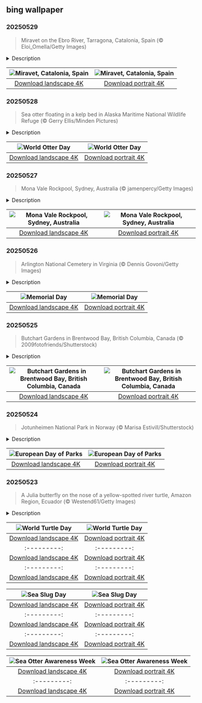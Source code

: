 ## bing wallpaper

### 20250529

> Miravet on the Ebro River, Tarragona, Catalonia, Spain (© Eloi_Omella/Getty Images)

<details>
<summary>Description</summary>

> Some towns live in the present. Miravet in Spain politely declined. Clinging to a cliff above the River Ebro, this Catalan village offers a living glimpse into the Middle Ages. A castle keeps its perch, potters spin like it's the 1300s, and the local ferry still refuses to join the motor age. Welcome to the village where even the river seems too relaxed to rush. As Spain's longest river, the Ebro winds through tales of Iberians, Romans, Moors, and Knights Templar. Locals once relied on its waters for trade, transport, and even defense. Today, you'll spot kayakers, ferry boats, and visitors drifting through the same currents where Crusaders once crossed.
> 
> Perched above the village, the Miravet Castle dates to the 12th century. Built by the Moors and later fortified by the French military order Knights Templar, this fortress was made to last. Thick walls, strategic towers, and a commanding view of the river made sure of that. With a population of less than 700, the village is a quiet maze of stone houses and narrow lanes, built to confuse invaders and, coincidentally, modern tourists. There's a former Jewish quarter, viewpoints that deliver postcard-worthy angles, and plenty of silence—broken only by birds, bells, and the occasional clay jug clinking into place.
> 
> 

</details>

| ![Miravet, Catalonia, Spain](https://cn.bing.com/th?id=OHR.MiravetSpain_EN-US4967052818_UHD.jpg&pid=hp&w=400&h=224&rs=1&c=4) | ![Miravet, Catalonia, Spain](https://cn.bing.com/th?id=OHR.MiravetSpain_EN-US4967052818_1080x1920.jpg&pid=hp&w=155&h=315&rs=1&c=4) |
|:---------:|:---------:|
| [Download landscape 4K](https://cn.bing.com/th?id=OHR.MiravetSpain_EN-US4967052818_UHD.jpg) | [Download portrait 4K](https://cn.bing.com/th?id=OHR.MiravetSpain_EN-US4967052818_1080x1920.jpg) |

### 20250528

> Sea otter floating in a kelp bed in Alaska Maritime National Wildlife Refuge (© Gerry Ellis/Minden Pictures)

<details>
<summary>Description</summary>

> They slip through the water like furry torpedoes, roll on riverbanks like children on a playground, and hold hands while they nap. Otters are nature's playful pranksters, but their future isn't all smooth sailing. Many species are threatened by habitat destruction, pollution, and illegal wildlife trade. But it doesn't have to be that way. On World Otter Day—the last Wednesday of May—let's shine a light on the challenges these lovable mammals face and help protect their place in the wild.
> 
> Otters belong to the Mustelidae family, a diverse group that includes weasels, badgers, and minks, and are found on every continent except Australia and Antarctica. With 13 species worldwide, including the European otter, giant otter, and sea otter—pictured here—these semi-aquatic animals are adapted for life in water. Their webbed feet, dense fur, and strong tails make them excellent swimmers. Beyond their cuteness, otters play a vital role in ecosystems. As top predators in freshwater and coastal habitats, they help maintain healthy fish populations and keep aquatic environments balanced. Without otters, food chains could become unstable, leading to ecological problems. Whether it's through education, conservation efforts, or simply spreading the word, every action helps keep them afloat.
> 
> 

</details>

| ![World Otter Day](https://cn.bing.com/th?id=OHR.KelpOtter_EN-US4867923884_UHD.jpg&pid=hp&w=400&h=224&rs=1&c=4) | ![World Otter Day](https://cn.bing.com/th?id=OHR.KelpOtter_EN-US4867923884_1080x1920.jpg&pid=hp&w=155&h=315&rs=1&c=4) |
|:---------:|:---------:|
| [Download landscape 4K](https://cn.bing.com/th?id=OHR.KelpOtter_EN-US4867923884_UHD.jpg) | [Download portrait 4K](https://cn.bing.com/th?id=OHR.KelpOtter_EN-US4867923884_1080x1920.jpg) |

### 20250527

> Mona Vale Rockpool, Sydney, Australia (© jamenpercy/Getty Images)

<details>
<summary>Description</summary>

> Ever wanted to swim in the ocean without accidentally drinking half of it? Enter Mona Vale Rockpool in Sydney, Australia—a watery paradox where the ocean is wild beyond the walls and well-behaved within its calm, contained edges. Perched in Sydney's Northern Beaches area—this rock pool feels more like a natural wonder than a human-made one. Built in the 1930s during the Depression, it was carved out of a natural rock shelf as part of an unemployment relief scheme. Upgraded over time, the pool is nearly 100 feet long and flanked by a smaller children's pool. The pools are free, open year-round, and cleaned regularly by both council crews and the ocean itself. So next time you are in Sydney, make a splash where the waves meet the wall. It's a shore thing.
> 
> 
> 
> 

</details>

| ![Mona Vale Rockpool, Sydney, Australia](https://cn.bing.com/th?id=OHR.MonaValePool_EN-US4805820773_UHD.jpg&pid=hp&w=400&h=224&rs=1&c=4) | ![Mona Vale Rockpool, Sydney, Australia](https://cn.bing.com/th?id=OHR.MonaValePool_EN-US4805820773_1080x1920.jpg&pid=hp&w=155&h=315&rs=1&c=4) |
|:---------:|:---------:|
| [Download landscape 4K](https://cn.bing.com/th?id=OHR.MonaValePool_EN-US4805820773_UHD.jpg) | [Download portrait 4K](https://cn.bing.com/th?id=OHR.MonaValePool_EN-US4805820773_1080x1920.jpg) |

### 20250526

> Arlington National Cemetery in Virginia (© Dennis Govoni/Getty Images)

<details>
<summary>Description</summary>

> Today we're honoring Americans who gave their lives in military service. Originally known as Decoration Day, the tradition began in the late 1860s after the American Civil War. Communities held springtime tributes by decorating the graves of fallen Union soldiers with flowers. Over time, it expanded to commemorate all US military personnel who died in wars. Locals observe the day with ceremonies and parades across the country.
> 
> One of the most powerful symbols of this remembrance is Arlington National Cemetery in Virginia. The cemetery was established during the American Civil War on the grounds of Confederate General Robert E. Lee's former estate. The Union Army started burying its dead at Arlington in 1864, turning the land into a national cemetery. Currently more than 400,000 veterans and eligible family members are buried here. One of the most-visited sites in the cemetery is the Tomb of the Unknown Soldier, guarded 24/7 since 1937. It honors three unidentified service members with a solemn changing of the guard ceremony. Notable graves in the cemetery include former presidents William Howard Taft and John F. Kennedy. Spanning over 600 acres, it continues to hold funeral services every weekday.
> 
> 

</details>

| ![Memorial Day](https://cn.bing.com/th?id=OHR.ArlingtonSunrise_EN-US4503302075_UHD.jpg&pid=hp&w=400&h=224&rs=1&c=4) | ![Memorial Day](https://cn.bing.com/th?id=OHR.ArlingtonSunrise_EN-US4503302075_1080x1920.jpg&pid=hp&w=155&h=315&rs=1&c=4) |
|:---------:|:---------:|
| [Download landscape 4K](https://cn.bing.com/th?id=OHR.ArlingtonSunrise_EN-US4503302075_UHD.jpg) | [Download portrait 4K](https://cn.bing.com/th?id=OHR.ArlingtonSunrise_EN-US4503302075_1080x1920.jpg) |

### 20250525

> Butchart Gardens in Brentwood Bay, British Columbia, Canada (© 2009fotofriends/Shutterstock)

<details>
<summary>Description</summary>

> What was a depleted quarry over a century ago now transforms into a living color wheel each spring. Butchart Gardens in Brentwood Bay, British Columbia, knows how to put on a bloom show. In spring, roses scent the air, tulips line the paths, and something new blooms around every turn. But it didn't always look this way. In the early 1900s, Robert Pim Butchart operated a limestone quarry here. His wife, Jennie, saw potential in the depleted pit and began planting flowers in 1904. Now spread across 55 acres, the garden is home to more than 900 plant species—and each spring, almost 300,000 bulbs bloom.
> 
> While visiting the Butchart Gardens, take a stroll through the Sunken Garden, site of the former quarry, and explore the Japanese Garden, designed in 1906 by landscape architect Isaburo Kishida. If you stop by the Rose Garden, be sure to check out the Italian Garden—it replaced the family's tennis courts. There's more: ride the Rose Carousel, which comprises 30 hand-carved wooden animals. You'll also find quiet swings and bronze statues like the Three Sturgeons Fountain. Wrap it up with seasonal dishes or afternoon tea at the on-site dining room.
> 
> 

</details>

| ![Butchart Gardens in Brentwood Bay, British Columbia, Canada](https://cn.bing.com/th?id=OHR.ButchartFlowers_EN-US3361647368_UHD.jpg&pid=hp&w=400&h=224&rs=1&c=4) | ![Butchart Gardens in Brentwood Bay, British Columbia, Canada](https://cn.bing.com/th?id=OHR.ButchartFlowers_EN-US3361647368_1080x1920.jpg&pid=hp&w=155&h=315&rs=1&c=4) |
|:---------:|:---------:|
| [Download landscape 4K](https://cn.bing.com/th?id=OHR.ButchartFlowers_EN-US3361647368_UHD.jpg) | [Download portrait 4K](https://cn.bing.com/th?id=OHR.ButchartFlowers_EN-US3361647368_1080x1920.jpg) |

### 20250524

> Jotunheimen National Park in Norway (© Marisa Estivill/Shutterstock)

<details>
<summary>Description</summary>

> Today, European Day of Parks celebrates the national parks and conservation areas that shape a country's natural identity. Created by the EUROPARC Federation in 1999, this day commemorates the founding of Europe's first national parks—a set of nine parks established in Sweden in 1909. It promotes efforts to protect natural habitats, wildlife, and cultural heritage while encouraging sustainable tourism and outdoor activities.
> 
> Jotunheimen National Park in Norway is a prime example of protected natural landscapes. Established in 1980, it covers over 400 square miles of mountains, glaciers, and deep valleys. It is home to the country's highest peaks, including Galdhøpiggen, the highest in Northern Europe at 8,100 feet. The name 'Jotunheimen' translates to 'Home of the Giants,' a nod to its dramatic terrain and Norse mythology. The park shelters red foxes, Arctic foxes, lemmings, and red deer, while its flora includes hardy alpine species adapted to extreme conditions. The Gjende lake is famous for its striking green color, caused by glacial sediments. Stretching about 11 miles in length and less than a mile at its widest point, the lake sits at around 3,280 feet above sea level. It's the launch point for the famous Besseggen hike—which attracts thousands each year—made famous by Henrik Ibsen's play 'Peer Gynt.'
> 
> 

</details>

| ![European Day of Parks](https://cn.bing.com/th?id=OHR.JotunheimenPark_EN-US4200824377_UHD.jpg&pid=hp&w=400&h=224&rs=1&c=4) | ![European Day of Parks](https://cn.bing.com/th?id=OHR.JotunheimenPark_EN-US4200824377_1080x1920.jpg&pid=hp&w=155&h=315&rs=1&c=4) |
|:---------:|:---------:|
| [Download landscape 4K](https://cn.bing.com/th?id=OHR.JotunheimenPark_EN-US4200824377_UHD.jpg) | [Download portrait 4K](https://cn.bing.com/th?id=OHR.JotunheimenPark_EN-US4200824377_1080x1920.jpg) |

### 20250523

> A Julia butterfly on the nose of a yellow-spotted river turtle, Amazon Region, Ecuador (© Westend61/Getty Images)

<details>
<summary>Description</summary>

> No need to hurry, because today marks the 25th anniversary of World Turtle Day. The American Tortoise Rescue (ATR) established World Turtle Day to raise awareness and conservation efforts. ATR has helped rehabilitate, rescue, and rehome thousands of turtles and tortoises, working to protect them and their disappearing habitats.
> 
> Here we see a fascinating phenomenon—a Julia butterfly on the nose of a yellow-spotted river turtle in Ecuador's Amazon River region. Butterflies in the Amazon are known to sip the tears of turtles, which provide a vital source of sodium, a mineral in short supply. The yellow-spotted river turtle is one of the largest river turtles in South America. While these turtles are well-adapted to water, they face a range of threats from humans and a variety of animals. In the 1960s, they were heavily exploited for the American pet trade, leading to strict regulations on their importation. Today, a self-sustaining population exists in the US, with some living over 30 years in captivity.
> 
> 

</details>

| ![World Turtle Day](https://cn.bing.com/th?id=OHR.ButterflyTurtle_EN-US4083359630_UHD.jpg&pid=hp&w=400&h=224&rs=1&c=4) | ![World Turtle Day](https://cn.bing.com/th?id=OHR.ButterflyTurtle_EN-US4083359630_1080x1920.jpg&pid=hp&w=155&h=315&rs=1&c=4) |
|:---------:|:---------:|
| [Download landscape 4K](https://cn.bing.com/th?id=OHR.ButterflyTurtle_EN-US4083359630_UHD.jpg) | [Download portrait 4K](https://cn.bing.com/th?id=OHR.ButterflyTurtle_EN-US4083359630_1080x1920.jpg) |e_EN-US3968050605_UHD.jpg) | [Download portrait 4K](https://cn.bing.com/th?id=OHR.BaobabAvenue_EN-US3968050605_1080x1920.jpg) |[Download portrait 4K](https://cn.bing.com/th?id=OHR.HoneyBeeLavender_EN-US3860322899_1080x1920.jpg) |) |
|:---------:|:---------:|
| [Download landscape 4K](https://cn.bing.com/th?id=OHR.LeopardMother_EN-US6709981831_UHD.jpg) | [Download portrait 4K](https://cn.bing.com/th?id=OHR.LeopardMother_EN-US6709981831_1080x1920.jpg) |&rs=1&c=4) | ![Minnesota State Capitol in St. Paul, Minnesota](https://cn.bing.com/th?id=OHR.MinnesotaRotunda_EN-US6605011856_1080x1920.jpg&pid=hp&w=155&h=315&rs=1&c=4) |
|:---------:|:---------:|
| [Download landscape 4K](https://cn.bing.com/th?id=OHR.MinnesotaRotunda_EN-US6605011856_UHD.jpg) | [Download portrait 4K](https://cn.bing.com/th?id=OHR.MinnesotaRotunda_EN-US6605011856_1080x1920.jpg) |R.CuteChameleon_EN-US6483346105_1080x1920.jpg) |30_UHD.jpg) | [Download portrait 4K](https://cn.bing.com/th?id=OHR.SealRiver_EN-US6267835630_1080x1920.jpg) |e a more fitting name. Someone call Terry.
> 
> 

</details>

| ![Sea Slug Day](https://cn.bing.com/th?id=OHR.SeaAngel_EN-US5531672696_UHD.jpg&pid=hp&w=400&h=224&rs=1&c=4) | ![Sea Slug Day](https://cn.bing.com/th?id=OHR.SeaAngel_EN-US5531672696_1080x1920.jpg&pid=hp&w=155&h=315&rs=1&c=4) |
|:---------:|:---------:|
| [Download landscape 4K](https://cn.bing.com/th?id=OHR.SeaAngel_EN-US5531672696_UHD.jpg) | [Download portrait 4K](https://cn.bing.com/th?id=OHR.SeaAngel_EN-US5531672696_1080x1920.jpg) |OHR.DarkSkyAcadia_EN-US6966527964_1080x1920.jpg) |.bing.com/th?id=OHR.GoldenJellyfish_EN-US6743816471_1080x1920.jpg&pid=hp&w=155&h=315&rs=1&c=4) |
|:---------:|:---------:|
| [Download landscape 4K](https://cn.bing.com/th?id=OHR.GoldenJellyfish_EN-US6743816471_UHD.jpg) | [Download portrait 4K](https://cn.bing.com/th?id=OHR.GoldenJellyfish_EN-US6743816471_1080x1920.jpg) |ng.com/th?id=OHR.LastDollarRoad_EN-US7923638318_UHD.jpg&pid=hp&w=400&h=224&rs=1&c=4) | ![First day of autumn](https://cn.bing.com/th?id=OHR.LastDollarRoad_EN-US7923638318_1080x1920.jpg&pid=hp&w=155&h=315&rs=1&c=4) |
|:---------:|:---------:|
| [Download landscape 4K](https://cn.bing.com/th?id=OHR.LastDollarRoad_EN-US7923638318_UHD.jpg) | [Download portrait 4K](https://cn.bing.com/th?id=OHR.LastDollarRoad_EN-US7923638318_1080x1920.jpg) |ppers who hunted otters to near extinction before they were protected by law. Although sea otter populations have rebounded, they are still considered endangered. Otters live along the Pacific Coast of North America, from California up to Alaska. Although they can walk on land, they almost never find the need or desire to, even when it's nap time. When they're ready for a snooze, they'll raft up, wrap themselves in a strand of kelp to keep them from drifting away, and recline on the world's biggest waterbed.

</details>

| ![Sea Otter Awareness Week](https://cn.bing.com/th?id=OHR.SitkaOtters_EN-US7714053956_UHD.jpg&pid=hp&w=400&h=224&rs=1&c=4) | ![Sea Otter Awareness Week](https://cn.bing.com/th?id=OHR.SitkaOtters_EN-US7714053956_1080x1920.jpg&pid=hp&w=155&h=315&rs=1&c=4) |
|:---------:|:---------:|
| [Download landscape 4K](https://cn.bing.com/th?id=OHR.SitkaOtters_EN-US7714053956_UHD.jpg) | [Download portrait 4K](https://cn.bing.com/th?id=OHR.SitkaOtters_EN-US7714053956_1080x1920.jpg) |oo_EN-US7569665443_UHD.jpg&pid=hp&w=400&h=224&rs=1&c=4) | ![World Bamboo Day](https://cn.bing.com/th?id=OHR.ArashiyamaBamboo_EN-US7569665443_1080x1920.jpg&pid=hp&w=155&h=315&rs=1&c=4) |
|:---------:|:---------:|
| [Download landscape 4K](https://cn.bing.com/th?id=OHR.ArashiyamaBamboo_EN-US7569665443_UHD.jpg) | [Download portrait 4K](https://cn.bing.com/th?id=OHR.ArashiyamaBamboo_EN-US7569665443_1080x1920.jpg) |